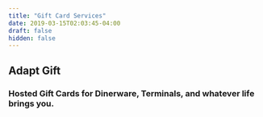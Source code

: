 ```yaml
---
title: "Gift Card Services"
date: 2019-03-15T02:03:45-04:00
draft: false
hidden: false
---
```

## Adapt Gift ##
### Hosted Gift Cards for Dinerware, Terminals, and whatever life brings you. ###
